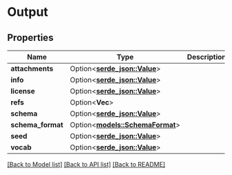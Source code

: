 # Output

## Properties

Name | Type | Description | Notes
------------ | ------------- | ------------- | -------------
**attachments** | Option<[**serde_json::Value**](.md)> |  | [optional]
**info** | Option<[**serde_json::Value**](.md)> |  | [optional]
**license** | Option<[**serde_json::Value**](.md)> |  | [optional]
**refs** | Option<**Vec<String>**> |  | [optional]
**schema** | Option<[**serde_json::Value**](.md)> |  | [optional]
**schema_format** | Option<[**models::SchemaFormat**](SchemaFormat.md)> |  | [optional]
**seed** | Option<[**serde_json::Value**](.md)> |  | [optional]
**vocab** | Option<[**serde_json::Value**](.md)> |  | [optional]

[[Back to Model list]](../README.md#documentation-for-models) [[Back to API list]](../README.md#documentation-for-api-endpoints) [[Back to README]](../README.md)


